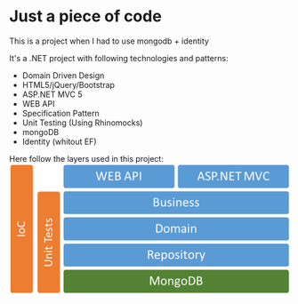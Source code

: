 # Just a piece of code

This is a project when I had to use mongodb + identity

It's a .NET project with following technologies and patterns:
  - Domain Driven Design
  - HTML5/jQuery/Bootstrap
  - ASP.NET MVC 5
  - WEB API
  - Specification Pattern
  - Unit Testing (Using Rhinomocks)
  - mongoDB
  - Identity (whitout EF)

Here follow the layers used in this project:
![alt tag](https://github.com/saleslessa/LearningMongoDB/blob/master/Storm/Layers.png)


